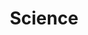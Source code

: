 ---
title: Science
layout: collection
permalink: /science/
collection: science
entries_layout: grid
sort_by: date
show_excerpts: true
---